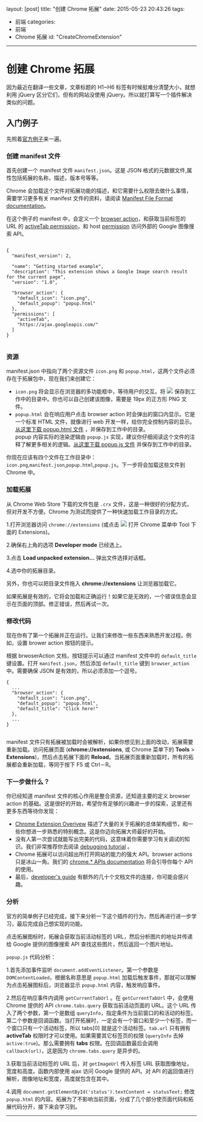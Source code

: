 layout: [post]
title: "创建 Chrome 拓展"
date: 2015-05-23 20:43:26
tags: 
- 前端
categories: 
- 前端
- Chrome 拓展
id: "CreateChromeExtension"

---

# 创建 Chrome 拓展

因为最近在翻译一些文章，文章标题的 H1~H6 标签有时候挺难分清楚大小，就想利用 jQuery 区分它们，但有的网站没使用 jQuery。所以就打算写一个插件解决类似的问题。

## 入门例子

先照着[官方例子](https://developer.chrome.com/extensions/getstarted)来一遍。

### 创建 manifest 文件

首先创建一个 manifest 文件 `manifest.json`。这是 JSON 格式的元数据文件,属性包括拓展的名称，描述，版本号等等。

Chrome 会加载这个文件对拓展功能的描述，和它需要什么权限去做什么事情，需要学习更多有关 manifest 文件的资料，请阅读 [Manifest File Format documentation](https://developer.chrome.com/extensions/manifest)。

在这个例子的 manifest 中，会定义一个 [browser action](https://developer.chrome.com/extensions/browserAction)，和获取当前标签的 URL 的 [activeTab permission](https://developer.chrome.com/extensions/activeTab)，和 host [permission](https://developer.chrome.com/extensions/declare_permissions) 访问外部的 Google 图像搜索 API。

``` 

{
  "manifest_version": 2,

  "name": "Getting started example",
  "description": "This extension shows a Google Image search result for the current page",
  "version": "1.0",

  "browser_action": {
    "default_icon": "icon.png",
    "default_popup": "popup.html"
  },
  "permissions": [
    "activeTab",
    "https://ajax.googleapis.com/"
  ]
}


```

### 资源

manifest.json 中指向了两个资源文件 `icon.png` 和 `popup.html`，这两个文件必须存在于拓展包中，现在我们来创建它：

* `icon.png` 将会显示在浏览器的多功能框中，等待用户的交互。将 ![](./icon.png) 保存到工作中的目录中。你也可以自己创建该图像，需要是 19px 的正方形 PNG 文件。
* `popup.html` 会在响应用户点击 browser action 时会弹出的窗口内显示。它是一个标准 HTML 文件，就像进行 web 开发一样，给你完全控制内容的显示。[从这里下载 popup.html 文件](https://developer.chrome.com/extensions/examples/tutorials/getstarted/popup.html) ，并保存到工作中的目录。<br />popup 内容实际的渲染逻辑由 `popup.js` 实现，建议你仔细阅读这个文件的注释了解更多相关的逻辑。[从这里下载 popup.js 文件](https://developer.chrome.com/extensions/examples/tutorials/getstarted/popup.js) 并保存到工作中的目录。
	
你现在应该有四个文件在工作目录中：`icon.png`,`manifest.json`,`popup.html`,`popup.js`。下一步将会加载这些文件到 Chrome 中。

### 加载拓展

从 Chrome Web Store 下载的文件包是 `.crx` 文件，这是一种很好的分配方式，但对开发不方便。Chrome 为测试而提供了一种快速加载工作目录的方式。

1.打开浏览器访问 `chrome://extensions` (或点击 ![](./hotdogmenu.png) 打开 Chrome 菜单中 Tool 下面的 Extensions)。


2.确保右上角的选项 **Developer mode** 已经选上。

3.点击 **Load unpacked extension...** 弹出文件选择对话框。

4.选中你的拓展目录。

另外，你也可以把目录文件拖入 **chrome://extensions** 让浏览器加载它。

如果拓展是有效的，它将会加载和正确运行！如果它是无效的，一个错误信息会显示在页面的顶部。修正错误，然后再试一次。

### 修改代码

现在你有了第一个拓展并正在运行。让我们来修改一些东西来熟悉开发过程。例如，设置 brower action 按钮的提示。

根据 brwoserAction 文档，按钮提示可以通过 manifest 文件中的 `default_title` 键设置。打开 `manifest.json`，然后添加 `default_title` 键到 `browser_action` 中。需要确保 JSON 是有效的，所以必须添加一个逗号。

```
{
  ...
  "browser_action": {
    "default_icon": "icon.png",
    "default_popup": "popup.html",
    "default_title": "Click here!"
  },
  ...
}


```

manifest 文件只有拓展被加载时会被解析，如果你想见到上面的改动，拓展需要重新加载。访问拓展页面 (**chrome://extensions**, 或 Chrome 菜单下的 **Tools** > **Extensions**)，然后点击拓展下面的 **Reload**。当拓展页面重新加载时，所有的拓展都会重新加载，等同于按下 F5 或 Ctrl－R。

### 下一步做什么？
你已经知道 manifest 文件的核心作用是整合资源，还知道主要的定义 browser action 的基础。这是很好的开始，希望你有足够的兴趣进一步的探索，这里还有更多东西等待你发现：

* [Chrome Extension Overivew](https://developer.chrome.com/extensions/overview) 描述了大量的关于拓展的总体架构细节，和一些你想进一步熟悉的特别概念。这是你迈向拓展大师最好的开始。
* 没有人第一次尝试就能写出完美的代码，这意味着你需要学习有关调试的知识。我们非常推荐你去阅读 [debugging tutorial](https://developer.chrome.com/extensions/tut_debugging) 。
* Chrome 拓展可以访问超出所打开网站的能力的强大 API。browser actions 只是冰山一角。我们的 [chrome.* APIs documentation](https://developer.chrome.com/extensions/api_index) 将会引导你每个 API 的使用。
* 最后，[developer's guide](https://developer.chrome.com/extensions/devguide) 有额外的几十个文档文件的连接，你可能会感兴趣。


### 分析

官方的简单例子已经完成，接下来分析一下这个插件的行为，然后再进行进一步学习，最后完成自己想实现的功能。

点击拓展图标时，拓展会获取当前活动标签的 URL，然后分析图片的地址并传递给 Google 提供的图像搜索 API 查找这些图片，然后返回一个图片地址。

`popup.js` 代码分析：

1.首先添加事件监听 `document.addEventListener`。第一个参数是 `DOMContentLoaded`，根据名称意思是 `popup.html` 加载后触发事件，那就可以理解为点击拓展图标后，浏览器显示 `popup.html` 内容，触发响应事件。

2.然后在响应事件内调用 `getCurrentTabUrl` 。在 `getCurrentTabUrl` 中，会使用 Chrome 提供的 API `chrome.tabs.query` 获取当前活动页面的 URL。这个 URL 传入了两个参数，第一个是数组 `queryInfo`，指定条件为当前窗口的和活动的标签。第二个参数是回调函数。当打开拓展时，一定会有一个窗口和至少一个标签，而一个窗口只有一个活动标签，所以 tabs[0] 就是这个活动标签。`tab.url` 只有拥有 **activeTab** 权限时才可以使用。如果需要其它标签页的权限 (`queryInfo` 去掉 `active:true`)。那么需要拥有 **tabs** 权限。在回调函数最后会调用 `callback(url)`，这是因为 `chrome.tabs.query` 是异步的。

3.获取当前活动标签的 URL 后，对 `getImageUrl` 传入标签 URL 获取图像地址，宽度和高度。函数内部使用 ajax 访问 Google 提供的 API。对 API 的返回值进行解析，图像地址和宽度，高度就包含在其中。

4.调用 `document.getElementById('status').textContent = statusText;` 修改 `popup.html` 的内容。拓展为了不影响当前页面，分成了几个部分使页面代码和拓展代码分开，接下来会学习到。 



---




